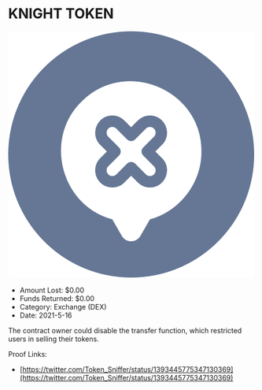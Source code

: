# KNIGHT TOKEN
![KNIGHT TOKEN](/rektimages/KNIGHT-TOKEN.png)
- Amount Lost: $0.00
- Funds Returned: $0.00
- Category: Exchange (DEX)
- Date: 2021-5-16

The contract owner could disable the transfer function, which restricted users in selling their tokens.


Proof Links:
- [https://twitter.com/Token_Sniffer/status/1393445775347130369](https://twitter.com/Token_Sniffer/status/1393445775347130369)


